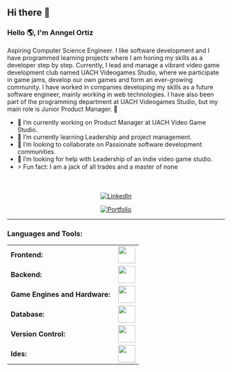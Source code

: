 ## Hi there 👋

<!--
**Anngel-o/Anngel-o** is a ✨ _special_ ✨ repository because its `README.md` (this file) appears on your GitHub profile.
-->
<link rel="stylesheet" type='text/css' href="https://cdn.jsdelivr.net/gh/devicons/devicon@latest/devicon.min.css" />

### Hello 🌎, I'm Anngel Ortiz

Aspiring Computer Science Engineer. I like software development and I have programmed learning projects where I am honing my skills as a developer step by step. Currently, I lead and manage a vibrant video game development club named UACH Videogames Studio, where we participate in game jams, develop our own games and form an ever-growing community. I have worked in companies developing my skills as a future software engineer, mainly working in web technologies. I have also been part of the programming department at UACH Videogames Studio, but my main role is Junior Product Manager. 🚀


- 🔭 I’m currently working on Product Manager at UACH Video Game Studio.
- 🌱 I’m currently learning Leadership and project management.
- 👯 I’m looking to collaborate on Passionate software development communities.
- 🤔 I’m looking for help with Leadership of an indie video game studio.
- ⚡ Fun fact: I am a jack of all trades and a master of none

<br>
<p align="center">
  <a href="https://www.linkedin.com/in/anngel-ortiz-175910283/" target="_blank">
    <img src="https://img.shields.io/badge/Connect-LinkedIn-blue?style=for-the-badge&logo=linkedin" alt="LinkedIn">
  </a>
</p>

<p align="center">
  <a href="https://anngel-o.github.io/Portafolio-AO/" target="_blank">
    <img src="https://img.shields.io/badge/Visit-Portfolio-orange?style=for-the-badge&logo=web" alt="Portfolio">
  </a>
</p>


------


<h3 align="left">Languages and Tools:</h3>
<table>
    <tr>
        <td style="font-weight: bold; padding-right: 10px; vertical-align: center;">Frontend:</td>
        <td><img height="40" src="https://skillicons.dev/icons?i=html,css,js,ts,react,bootstrap,figma"/></td>
    </tr>
    <tr>
        <td style="font-weight: bold; padding-right: 10px; vertical-align: center; border: none;">Backend:</td>
        <td><img height="40" src="https://skillicons.dev/icons?i=java,spring,python,nodejs"/></td>
    </tr>
    <tr>
        <td style="font-weight: bold; padding-right: 10px; vertical-align: center; border: none;">Game Engines and Hardware:</td>
        <td><img height="40" src="https://skillicons.dev/icons?i=unity,cs,arduino"/></td>
    </tr>
    <tr>
        <td style="font-weight: bold; padding-right: 10px; vertical-align: center; border: none;">Database:</td>
        <td><img height="40" src="https://skillicons.dev/icons?i=mysql,postgresql,mongodb"/></td>
    </tr>
    <tr>
        <td style="font-weight: bold; padding-right: 10px; vertical-align: center; border: none;">Version Control:</td>
        <td><img height="40" src="https://skillicons.dev/icons?i=git,github,gitlab"/></td>
    </tr>
<!--     <tr>
        <td style="font-weight: bold; padding-right: 10px; vertical-align: center; border: none;">DevOps:</td>
        <td><img height="40" src="https://skillicons.dev/icons?i=docker,githubactions,gitlarun"/></td>
    </tr> -->
    <tr>
        <td style="font-weight: bold; padding-right: 10px; vertical-align: center; border: none;">Ides:</td>
        <td><img height="40" src="https://skillicons.dev/icons?i=vscode,visualstudio,colab"/></td>
    </tr>
<!--     <tr>
        <td style="font-weight: bold; padding-right: 10px; vertical-align: center; border: none;">Operating Systems:</td>
        <td><img height="40" src="https://skillicons.dev/icons?i=windows,ubuntu"/></td>
    </tr> -->
</table>
